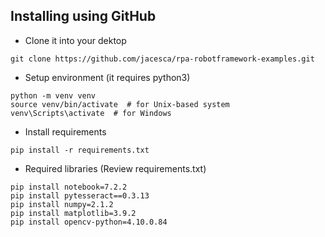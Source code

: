 ## Installing using GitHub
- Clone it into your dektop
```
git clone https://github.com/jacesca/rpa-robotframework-examples.git
```
- Setup environment (it requires python3)
```
python -m venv venv
source venv/bin/activate  # for Unix-based system
venv\Scripts\activate  # for Windows
```
- Install requirements
```
pip install -r requirements.txt
```
- Required libraries (Review requirements.txt)
```
pip install notebook=7.2.2
pip install pytesseract==0.3.13
pip install numpy=2.1.2
pip install matplotlib=3.9.2
pip install opencv-python=4.10.0.84
```

